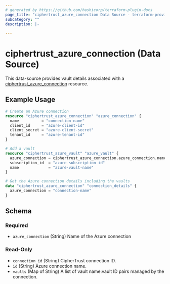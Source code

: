 ```yaml
---
# generated by https://github.com/hashicorp/terraform-plugin-docs
page_title: "ciphertrust_azure_connection Data Source - terraform-provider-ciphertrust"
subcategory: ""
description: |-
  
---
```


# ciphertrust_azure_connection (Data Source)

This data-source provides vault details associated with a [ciphertrust_azure_connection](https://registry.terraform.io/providers/ThalesGroup/ciphertrust/latest/docs/resources/azure_connection) resource.


## Example Usage

```terraform
# Create an Azure connection
resource "ciphertrust_azure_connection" "azure_connection" {
  name          = "connection-name"
  client_id     = "azure-client-id"
  client_secret = "azure-client-secret"
  tenant_id     = "azure-tenant-id"
}

# Add a vault
resource "ciphertrust_azure_vault" "azure_vault" {
  azure_connection = ciphertrust_azure_connection.azure_connection.name
  subscription_id  = "azure-subscription-id"
  name             = "azure-vault-name"
}

# Get the Azure connection details including the vaults
data "ciphertrust_azure_connection" "connection_details" {
  azure_connection = "connection-name"
}
```

<!-- schema generated by tfplugindocs -->
## Schema

### Required

- `azure_connection` (String) Name of the Azure connection

### Read-Only

- `connection_id` (String) CipherTrust connection ID.
- `id` (String) Azure connection name.
- `vaults` (Map of String) A list of vault name:vault ID pairs managed by the connection.


